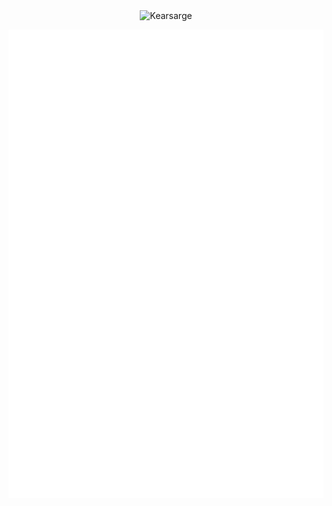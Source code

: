 <div align="center">
  <img src="https://azurlane.netojuu.com/images/2/2d/KearsargeSpringWithoutBG.png" height="500px" alt="Kearsarge" />

  ![Metrics](github-metrics.svg)
</div>

